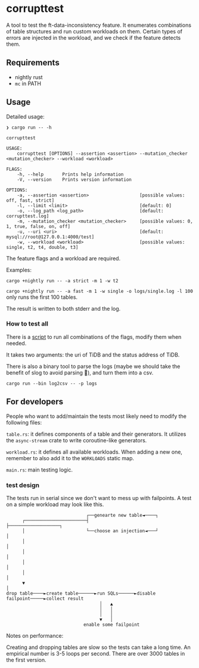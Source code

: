 # corrupttest

A tool to test the ft-data-inconsistency feature. It enumerates combinations of table structures and run custom workloads on them. Certain types of errors are injected in the workload, and we check if the feature detects them.

## Requirements

- nightly rust
- `mc` in PATH

## Usage

Detailed usage:
```
❯ cargo run -- -h

corrupttest 

USAGE:
    corrupttest [OPTIONS] --assertion <assertion> --mutation_checker <mutation_checker> --workload <workload>

FLAGS:
    -h, --help       Prints help information
    -V, --version    Prints version information

OPTIONS:
    -a, --assertion <assertion>                   [possible values: off, fast, strict]
    -l, --limit <limit>                           [default: 0]
    -o, --log_path <log_path>                     [default: corrupttest.log]
    -m, --mutation_checker <mutation_checker>     [possible values: 0, 1, true, false, on, off]
    -u, --uri <uri>                               [default: mysql://root@127.0.0.1:4000/test]
    -w, --workload <workload>                     [possible values: single, t2, t4, double, t3]
```
The feature flags and a workload are required. 

Examples: 

`cargo +nightly run -- -a strict -m 1 -w t2`

`cargo +nightly run -- -a fast -m 1 -w single -o logs/single.log -l 100` only runs the first 100 tables.

The result is written to both stderr and the log.

### How to test all

There is a [script](./enumerate.sh) to run all combinations of the flags, modify them when needed. 

It takes two arguments: the uri of TiDB and the status address of TiDB.

There is also a binary tool to parse the logs (maybe we should take the benefit of slog to avoid parsing 🥲), and turn them into a csv.

`cargo run --bin log2csv -- -p logs`
## For developers

People who want to add/maintain the tests most likely need to modify the following files:

`table.rs`: it defines components of a table and their generators. It utilizes the `async-stream` crate to write coroutine-like generators.

`workload.rs`: it defines all available workloads. When adding a new one, remember to also add it to the `WORKLOADS` static map.

`main.rs`: main testing logic.

### test design

The tests run in serial since we don't want to mess up with failpoints. A test on a simple workload may look like this.

```
                              ┌──genearte new table◄────┐
      ┌───────────────────────┤                         ├───────────────────┐
      │                       └──choose an injection◄───┘                   │
      │                                                                     │
      │                                                                     │
      │                                                                     │
      │                                                                     │
      ▼                                                                     │
drop table────►create table──────►run SQLs──────►disable failpoint─────►collect result
                                   │   ▲
                                   │   │
                                   │   │
                                   ▼   │
                             enable some failpoint
```

Notes on performance:

Creating and dropping tables are slow so the tests can take a long time. An empirical number is 3-5 loops per second. There are over 3000 tables in the first version.